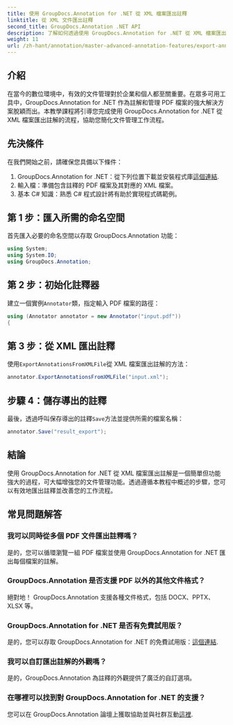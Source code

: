 ```yaml
---
title: 使用 GroupDocs.Annotation for .NET 從 XML 檔案匯出註釋
linktitle: 從 XML 文件匯出註釋
second_title: GroupDocs.Annotation .NET API
description: 了解如何透過使用 GroupDocs.Annotation for .NET 從 XML 檔案匯出註解來增強文件管理工作流程。這個綜合教程提供了逐步說明。
weight: 11
url: /zh-hant/annotation/master-advanced-annotation-features/export-annotations-from-xml-file/
---
```

## 介紹

在當今的數位環境中，有效的文件管理對於企業和個人都至關重要。在眾多可用工具中，GroupDocs.Annotation for .NET 作為註解和管理 PDF 檔案的強大解決方案脫穎而出。本教學課程將引導您完成使用 GroupDocs.Annotation for .NET 從 XML 檔案匯出註解的流程，協助您簡化文件管理工作流程。

## 先決條件

在我們開始之前，請確保您具備以下條件：

1.  GroupDocs.Annotation for .NET：從下列位置下載並安裝程式庫[這個連結](https://releases.groupdocs.com/annotation/net/).
2. 輸入檔：準備包含註釋的 PDF 檔案及其對應的 XML 檔案。
3. 基本 C# 知識：熟悉 C# 程式設計將有助於實現程式碼範例。

## 第 1 步：匯入所需的命名空間

首先匯入必要的命名空間以存取 GroupDocs.Annotation 功能：

```csharp
using System;
using System.IO;
using GroupDocs.Annotation;
```

## 第 2 步：初始化註釋器

建立一個實例`Annotator`類，指定輸入 PDF 檔案的路徑：

```csharp
using (Annotator annotator = new Annotator("input.pdf"))
{
```

## 第 3 步：從 XML 匯出註釋

使用`ExportAnnotationsFromXMLFile`從 XML 檔案匯出註解的方法：

```csharp
annotator.ExportAnnotationsFromXMLFile("input.xml");
```

## 步驟 4：儲存導出的註釋

最後，透過呼叫保存導出的註釋`Save`方法並提供所需的檔案名稱：

```csharp
annotator.Save("result_export");
```

## 結論

使用 GroupDocs.Annotation for .NET 從 XML 檔案匯出註解是一個簡單但功能強大的過程，可大幅增強您的文件管理功能。透過遵循本教程中概述的步驟，您可以有效地匯出註釋並改善您的工作流程。

## 常見問題解答

### 我可以同時從多個 PDF 文件匯出註釋嗎？

是的，您可以循環瀏覽一組 PDF 檔案並使用 GroupDocs.Annotation for .NET 匯出每個檔案的註解。

### GroupDocs.Annotation 是否支援 PDF 以外的其他文件格式？

絕對地！ GroupDocs.Annotation 支援各種文件格式，包括 DOCX、PPTX、XLSX 等。

### GroupDocs.Annotation for .NET 是否有免費試用版？

是的，您可以存取 GroupDocs.Annotation for .NET 的免費試用版：[這個連結](https://releases.groupdocs.com/).

### 我可以自訂匯出註解的外觀嗎？

是的，GroupDocs.Annotation 為註釋的外觀提供了廣泛的自訂選項。

### 在哪裡可以找到對 GroupDocs.Annotation for .NET 的支援？

您可以在 GroupDocs.Annotation 論壇上獲取協助並與社群互動[這裡](https://forum.groupdocs.com/c/annotation/10).